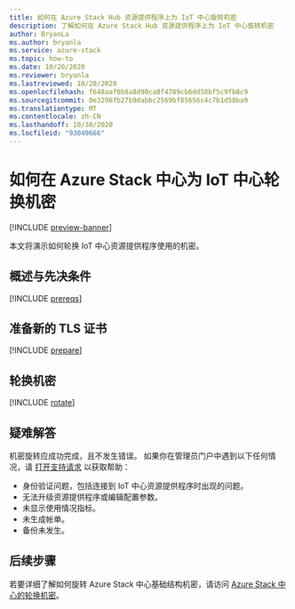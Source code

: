 ```yaml
---
title: 如何在 Azure Stack Hub 资源提供程序上为 IoT 中心旋转机密
description: 了解如何在 Azure Stack Hub 资源提供程序上为 IoT 中心旋转机密
author: BryanLa
ms.author: bryanla
ms.service: azure-stack
ms.topic: how-to
ms.date: 10/20/2020
ms.reviewer: bryanla
ms.lastreviewed: 10/20/2020
ms.openlocfilehash: f648aaf0b8a8d90ca8f4789cb6dd58bf5c9fb8c9
ms.sourcegitcommit: 0e3296fb27b9dabbc2569bf85656c4c7b1d58ba9
ms.translationtype: MT
ms.contentlocale: zh-CN
ms.lasthandoff: 10/30/2020
ms.locfileid: "93049666"
---
```

# <a name="how-to-rotate-secrets-for-iot-hub-on-azure-stack-hub"></a>如何在 Azure Stack 中心为 IoT 中心轮换机密

[!INCLUDE [preview-banner](../includes/iot-hub-preview.md)]

本文将演示如何轮换 IoT 中心资源提供程序使用的机密。

## <a name="overview-and-prerequisites"></a>概述与先决条件

[!INCLUDE [prereqs](../includes/resource-provider-va-rotate-secrets-prereqs.md)]

## <a name="prepare-a-new-tls-certificate"></a>准备新的 TLS 证书

[!INCLUDE [prepare](../includes/resource-provider-va-rotate-secrets-prepare.md)]

## <a name="rotate-secrets"></a>轮换机密

[!INCLUDE [rotate](../includes/resource-provider-va-rotate-secrets-rotate.md)]

## <a name="troubleshooting"></a>疑难解答

机密旋转应成功完成，且不发生错误。 如果你在管理员门户中遇到以下任何情况，请 [打开支持请求](azure-stack-manage-basics.md#where-to-get-support) 以获取帮助：

   - 身份验证问题，包括连接到 IoT 中心资源提供程序时出现的问题。
   - 无法升级资源提供程序或编辑配置参数。
   - 未显示使用情况指标。
   - 未生成帐单。
   - 备份未发生。

## <a name="next-steps"></a>后续步骤

若要详细了解如何旋转 Azure Stack 中心基础结构机密，请访问 [Azure Stack 中心的轮换机密](azure-stack-rotate-secrets.md)。